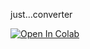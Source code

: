 just...converter

[![Open In Colab](https://colab.research.google.com/assets/colab-badge.svg)](https://colab.research.google.com/github/Kaanxx/Alpaca2ShareGPT/blob/main/ALPACA_ShareGPT_d%C3%B6n%C3%BC%C5%9Ft%C3%BCr%C3%BCc%C3%BC_colab.ipynb)
